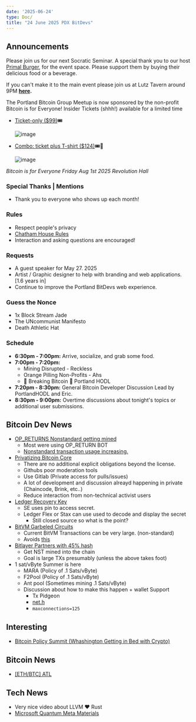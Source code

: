 ```yaml
---
date: '2025-06-24'
type: Doc/
title: "24 June 2025 PDX BitDevs"
---
```


## Announcements

Please join us for our next Socratic Seminar. A special thank you to our host <a href="https://dicksprimalburger.com/" data-no-summary>Primal Burger</a>, for the event space. Please support them by buying their delicious food or a beverage.

If you can't make it to the main event please join us at Lutz Tavern around 9PM **<a href="https://www.lutztavern.com/" data-no-summary>here</a>.**

The Portland Bitcoin Group Meetup is now sponsored by the non-profit Bitcoin is for Everyone!
Insider Tickets (shhh!) available for a limited time
- [Ticket-only ($99)](https://pay.zaprite.com/pl_r0iZfbk20s)🎟
  
  ![image](https://github.com/user-attachments/assets/0d0a9967-cc65-4674-b341-c0865256eed3)

- [Combo: ticket plus T-shirt ($124)](https://pay.zaprite.com/pl_qd6uXJ80ZQ)🎟👕
  
  ![image](https://github.com/user-attachments/assets/529d2ad8-db78-4177-809c-ef415aebd00d)


_Bitcoin is for Everyone_
_Friday Aug 1st 2025_
_Revolution Hall_

### Special Thanks | Mentions

- Thank you to everyone who shows up each month!

### Rules

- Respect people's privacy
- [Chatham House Rules](https://www.chathamhouse.org/about-us/chatham-house-rule)
- Interaction and asking questions are encouraged!

### Requests

- A guest speaker for May 27. 2025
- Artist / Graphic designer to help with branding and web applications. [1.6 years in]
- Continue to improve the Portland BitDevs web experience.

### Guess the Nonce

- 1x Block Stream Jade
- The UNcommunist Manifesto
- Death Athletic Hat

### Schedule

- **6:30pm - 7:00pm:** Arrive, socialize, and grab some food.
- **7:00pm - 7:20pm:**
  - Mining Disrupted - Reckless
  - Orange Pilling Non-Profits - Ahs
  - 🚨 Breaking Bitcoin 🚨 Portland HODL
- **7:20pm - 8:30pm:** General Bitcoin Developer Discussion Lead by PortlandHODL and Eric.
- **8:30pm - 9:00pm:** Overtime discussions about tonight's topics or additional user submissions.

## Bitcoin Dev News
- [OP_RETURNS Nonstandard getting mined](https://x.com/mononautical/status/1919834852070694990)
  - Most were using OP_RETURN BOT
  - [Nonstandard transaction usage increasing. ](https://x.com/mononautical/status/1918740367635083495)
- [Privatizing Bitcoin Core](https://mailing-list.bitcoindevs.xyz/bitcoindev/CABaSBax-meEsC2013zKYJnC3phFFB_W3cHQLroUJcPDZKsjB8w@mail.gmail.com/)
  - There are no additional explicit obligations beyond the license. 
  - Githubs poor moderation tools
  - Use Gitlab (Private access for pulls/issues)
  - A lot of development and discussion alreayd happening in private (Chaincode, Brink, etc..)
  - Reduce interaction from non-technical activist users
- [Ledger Recovery Key](https://x.com/P3b7_/status/1937501354232008974)
  - SE uses pin to access secret.
  - Ledger Flex or Stax can use used to decode and display the secret
     - Still closed source so what is the point?
- [BitVM Garbeled Circuits](https://rubin.io/public/pdfs/delbrag.pdf)
  - Current BitVM Transactions can be very large. (non-standard)
  - Avoids [this](https://medium.com/@Bitlayer/first-bitvm-bridge-use-case-successfully-executed-on-bitcoin-mainnet-105477bce266)
- [Bitlayer Partners with 45% hash](https://blog.bitlayer.org/bitlayer-partners-with-major-mining-pools/)
  - Get NST mined into the chain
  - Goal is large TXs presumably (unless the above takes foot)
- 1 sat/vByte Summer is here
  - MARA (Policy of .1 Sats/vByte)
  - F2Pool (Policy of .1 Sats/vByte)
  - Ant pool (Sometimes mining .1 Sats/vByte)
  - Discussion about how to make this happen + wallet Support
    - Tx Pidgeon
    - [net.h](https://github.com/bitcoin/bitcoin/blob/master/src/net.h)
    - ```maxconnections=125```

## Interesting
- [Bitcoin Policy Summit (Whashington Getting in Bed with Crypto)](https://www.btcpolicysummit.org/)

## Bitcoin News
- [[ETH/BTC] ATL](https://x.com/stacyherbert/status/1914476033807442340)
  
## Tech News
  - Very nice video about LLVM ❤️ Rust
- [Microsoft Quantum Meta Materials](https://x.com/satyanadella/status/1892242895094313420)
